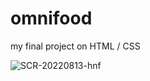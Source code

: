 # omnifood
my final project on HTML / CSS

![SCR-20220813-hnf](https://user-images.githubusercontent.com/93467685/184478360-1049acb8-f6d1-4f77-a399-a1baf10aaac5.png)
